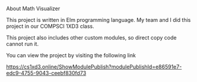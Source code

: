 About Math Visualizer

This project is written in Elm programming language. My team and I did this project in our COMPSCI 1XD3 class.

This project also includes other custom modules, so direct copy code cannot run it.

You can view the project by visiting the following link

https://cs1xd3.online/ShowModulePublish?modulePublishId=e86591e7-edc9-4755-9043-ceebf830fd73
